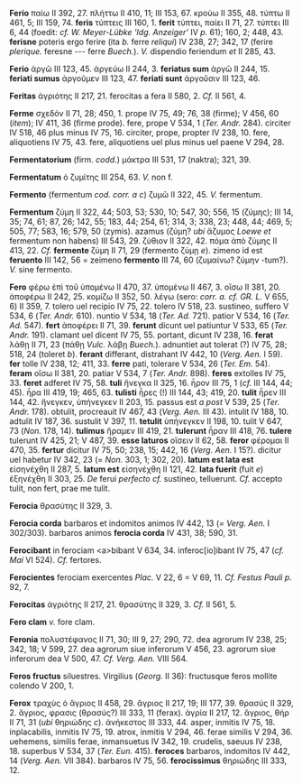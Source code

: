 **Ferio** παίω II 392, 27. πλήττω II 410, 11; III 153, 67. κρούω II 355,
48. τύπτω II 461, 5; III 159, 74. **feris** τύπτεις III 160, 1.
**ferit** τύπτει, παίει II 71, 27. τύπτει III 6, 44 (foedit: *cf. W.
Meyer-Lübke 'Idg. Anzeiger'* IV *p.* 61); 160, 2; 448, 43. **ferisne**
poteris ergo ferire (ita *b.* ferre *reliqui*) IV 238, 27; 342, 17
(ferire *plerique.* feresne --- ferre *Buech.*). *V.* dispendio
feriendum *et* II 285, 43.

**Ferio** ἀργῶ III 123, 45. ἀργεύω II 244, 3. **feriatus sum** ἀργῶ II
244, 15. **feriati sumus** ἀργοῦμεν III 123, 47. **feriati sunt**
ἀργοῦσιν III 123, 46.

**Feritas** ἀγριότης II 217, 21. ferocitas a fera II 580, 2. *Cf.* II
561, 4.

**Ferme** σχεδόν II 71, 28; 450, 1. prope IV 75, 49; 76, 38 (firme); V
456, 60 (*item*); IV 411, 36 (firme prode). fere, prope V 534, 1 (*Ter.*
*Andr.* 284). circiter IV 518, 46 plus minus IV 75, 16. circiter, prope,
propter IV 238, 10. fere, aliquotiens IV 75, 43. fere, aliquotiens uel
plus minus uel paene V 294, 28.

**Fermentatorium** (firm. *codd.*) μάκτρα III 531, 17 (naktra); 321, 39.

**Fermentatum** ὁ ζυμίτης III 254, 63. *V.* non f.

**Fermento** (fermentum *cod. corr. a c*) ζυμῶ II 322, 45. *V.*
fermentum.

**Fermentum** ζύμη II 322, 44; 503, 53; 530, 10; 547, 30; 556, 15
(ζύμης); III 14, 35; 74, 61; 87, 26; 142, 55; 183, 44; 254, 61; 314, 3;
338, 23; 448, 44; 469, 5; 505, 77; 583, 16; 579, 50 (zymis). azamus
(ζύμη? *ubi* ἄζυμος *Loewe et* fermentum non habens) III 543, 29. ζύθιον
II 322, 42. πόμα ἀπὸ ζύμης II 413, 22. *Cf.* **fermente** ζύμη II 71, 29
(fermento ζύμῃ *e*). zimeno id est **feruento** III 142, 56 = zeimeno
**fermento** III 74, 60 (ζυμαίνω? ζύμην -tum?). *V.* sine fermento.

**Fero** φέρω ἐπὶ τοῦ ὑπομένω II 470, 37. ὑπομένω II 467, 3. οἴσω II
381, 20. ἀποφέρω II 242, 25. κομίζω II 352, 50. λέγω (sero: *corr. a.
cf. GR. L.* V 655, 6) II 359, 7. tolero uel recipio IV 75, 22. tolero IV
518, 23. sustineo, suffero V 534, 6 (*Ter. Andr.* 610). nuntio V 534,
18 (*Ter. Ad.* 721). patior V 534, 16 (*Ter. Ad.* 547). **fert**
ἀποφέρει II 71, 39. **ferunt** dicunt uel patiuntur V 533, 65 (*Ter.
Andr.* 191). clamant uel dicent IV 75, 55. portant, dicunt IV 238, 16.
**ferat** λάθῃ II 71, 23 (πάθῃ *Vulc.* λάβῃ *Buech.*). adnuntiet aut
tolerat (?) IV 75, 28; 518, 24 (toleret *b*). **ferant** differant,
distrahant IV 442, 10 (*Verg. Aen.* I 59). **fer** tolle IV 238, 12;
411, 33. **ferre** pati, tolerare V 534, 26 (*Ter. Em.* 54). **feram**
οἴσω II 381, 20. patiar V 534, 7 (*Ter. Andr.* 898). **feres**
extolles IV 75, 33. **feret** adferet IV 75, 58. **tuli** ἤνεγκα II 325,
16. ἦρον III 75, 1 (*cf.* III 144, 44; 45). ἦρα III 419, 19; 465, 63.
**tulisti** ἦρες (!) III 144, 43; 419, 20. **tulit** ἦρεν III 144, 42.
ἤνεγκεν, ὑπήνεγκεν II 203, 15. passus est *a post* V 539, 25 (*Ter.
Andr.* 178). obtulit, procreauit IV 467, 43 (*Verg. Aen.* III 43).
intulit IV 188, 10. adtulit IV 187, 36. sustulit V 397, 11. **tetulit**
ὑπήνεγκεν II 198, 10. tulit V 647, 73 (*Non.* 178, 14). **tulimus**
ἤραμεν III 419, 21. **tulerunt** ἦραν III 418, 76. **tulere** tulerunt
IV 425, 21; V 487, 39. **esse laturos** οἴσειν II 62, 58. **feror**
φέρομαι II 470, 35. **fertur** dicitur IV 75, 50; 238, 15; 442, 16
(*Verg. Aen.* I 15?). dicitur uel habetur IV 342, 23 (= *Non.* 303, 1;
302, 20). **latum est lata est** εἰσηνέχθη II 287, 5. **latum est**
εἰσηνέχθη II 121, 42. **lata fuerit** (fuit *e*) ἐξηνέχθη II 303, 25.
*De* ferui *perfecto cf.* sustineo, telluerunt. *Cf.* accepto tulit, non
fert, prae me tulit.

**Ferocia** θρασύτης II 329, 3.

**Ferocia corda** barbaros et indomitos animos IV 442, 13 (*= Verg.
Aen.* I 302/303). barbaros animos **ferocia corda** IV 431, 38; 590, 31.

**Ferocibant** in ferociam \<a\>bibant V 634, 34. inferoc[io]ibant IV
75, 47 (*cf. Mai* VI 524). *Cf.* fertores.

**Ferocientes** ferociam exercentes *Plac.* V 22, 6 = V 69, 11. *Cf.
Festus Pauli p.* 92, 7.

**Ferocitas** ἀγριότης II 217, 21. θρα­σύτης II 329, 3. *Cf.* II 561, 5.

**Fero clam** *v.* fore clam.

**Feronia** πολυστέφανος II 71, 30; III 9, 27; 290, 72. dea agrorum IV
238, 25; 342, 18; V 599, 27. dea agrorum siue inferorum V 456, 23.
agrorum siue inferorum dea V 500, 47. *Cf. Verg. Aen.* VIII 564.

**Feros fructus** siluestres. Virgilius (*Georg.* II 36): fructusque
feros mollite colendo V 200, 1.

**Ferox** τραχὺς ὁ ἄγριος II 458, 29. ἄγριος II 217, 19; III 177, 39.
θρασύς II 329, 2. ἄγριος, φρασις (θρασύς?) III 333, 11 (ferax). ἀγρία II
217, 12. ἄγριος, θήρ II 71, 31 (*ubi* θηριώδης *c*). ἀνήκεστος III 333,
44. asper, inmitis IV 75, 18. inplacabilis, inmitis IV 75, 19. atrox,
inmitis V 294, 46. ferae similis V 294, 36. uehemens, similis ferae,
inmansuetus IV 342, 19. crudelis, saeuus IV 238, 18. superbus V 534, 37
(*Ter. Eun.* 415). **feroces** barbaros, indomitos IV 442, 14 (*Verg.*
*Aen.* VII 384). barbaros IV 75, 56. **ferocissimus** θηριώδης III 333,
12.
